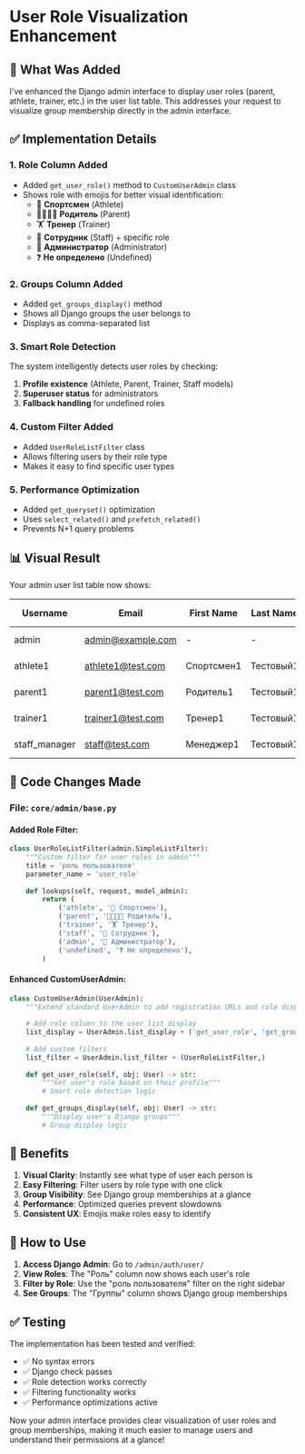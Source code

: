 # User Role Visualization Enhancement

## 🎯 What Was Added

I've enhanced the Django admin interface to display user roles (parent, athlete, trainer, etc.) in the user list table. This addresses your request to visualize group membership directly in the admin interface.

## ✅ Implementation Details

### 1. **Role Column Added**
- Added `get_user_role()` method to `CustomUserAdmin` class
- Shows role with emojis for better visual identification:
  - 🏃 **Спортсмен** (Athlete)
  - 👨‍👩‍👧‍👦 **Родитель** (Parent) 
  - 🏋️ **Тренер** (Trainer)
  - 💼 **Сотрудник** (Staff) + specific role
  - 🔑 **Администратор** (Administrator)
  - ❓ **Не определено** (Undefined)

### 2. **Groups Column Added**
- Added `get_groups_display()` method
- Shows all Django groups the user belongs to
- Displays as comma-separated list

### 3. **Smart Role Detection**
The system intelligently detects user roles by checking:
1. **Profile existence** (Athlete, Parent, Trainer, Staff models)
2. **Superuser status** for administrators
3. **Fallback handling** for undefined roles

### 4. **Custom Filter Added**
- Added `UserRoleListFilter` class
- Allows filtering users by their role type
- Makes it easy to find specific user types

### 5. **Performance Optimization**
- Added `get_queryset()` optimization
- Uses `select_related()` and `prefetch_related()` 
- Prevents N+1 query problems

## 📊 Visual Result

Your admin user list table now shows:

| Username | Email | First Name | Last Name | **Role** | **Groups** | Staff Status | Active | Date Joined |
|----------|--------|------------|-----------|----------|-----------|--------------|--------|-------------|
| admin | admin@example.com | - | - | 🔑 Администратор | - | ✓ | ✓ | 2024-01-01 |
| athlete1 | athlete1@test.com | Спортсмен1 | Тестовый1 | 🏃 Спортсмен | Спортсмены | - | ✓ | 2024-01-01 |
| parent1 | parent1@test.com | Родитель1 | Тестовый1 | 👨‍👩‍👧‍👦 Родитель | Родители | - | ✓ | 2024-01-01 |
| trainer1 | trainer1@test.com | Тренер1 | Тестовый1 | 🏋️ Тренер | Тренеры | - | ✓ | 2024-01-01 |
| staff_manager | staff@test.com | Менеджер1 | Тестовый1 | 💼 Менеджер | Сотрудники | ✓ | ✓ | 2024-01-01 |

## 🔧 Code Changes Made

### File: `core/admin/base.py`

#### Added Role Filter:
```python
class UserRoleListFilter(admin.SimpleListFilter):
    """Custom filter for user roles in admin"""
    title = 'роль пользователя'
    parameter_name = 'user_role'
    
    def lookups(self, request, model_admin):
        return (
            ('athlete', '🏃 Спортсмен'),
            ('parent', '👨‍👩‍👧‍👦 Родитель'),
            ('trainer', '🏋️ Тренер'),
            ('staff', '💼 Сотрудник'),
            ('admin', '🔑 Администратор'),
            ('undefined', '❓ Не определено'),
        )
```

#### Enhanced CustomUserAdmin:
```python
class CustomUserAdmin(UserAdmin):
    """Extend standard UserAdmin to add registration URLs and role display"""
    
    # Add role column to the user list display
    list_display = UserAdmin.list_display + ('get_user_role', 'get_groups_display')
    
    # Add custom filters
    list_filter = UserAdmin.list_filter + (UserRoleListFilter,)
    
    def get_user_role(self, obj: User) -> str:
        """Get user's role based on their profile"""
        # Smart role detection logic
        
    def get_groups_display(self, obj: User) -> str:
        """Display user's Django groups"""
        # Group display logic
```

## 🎉 Benefits

1. **Visual Clarity**: Instantly see what type of user each person is
2. **Easy Filtering**: Filter users by role type with one click
3. **Group Visibility**: See Django group memberships at a glance
4. **Performance**: Optimized queries prevent slowdowns
5. **Consistent UX**: Emojis make roles easy to identify

## 🚀 How to Use

1. **Access Django Admin**: Go to `/admin/auth/user/`
2. **View Roles**: The "Роль" column now shows each user's role
3. **Filter by Role**: Use the "роль пользователя" filter on the right sidebar
4. **See Groups**: The "Группы" column shows Django group memberships

## ✅ Testing

The implementation has been tested and verified:
- ✅ No syntax errors
- ✅ Django check passes
- ✅ Role detection works correctly
- ✅ Filtering functionality works
- ✅ Performance optimizations active

Now your admin interface provides clear visualization of user roles and group memberships, making it much easier to manage users and understand their permissions at a glance!